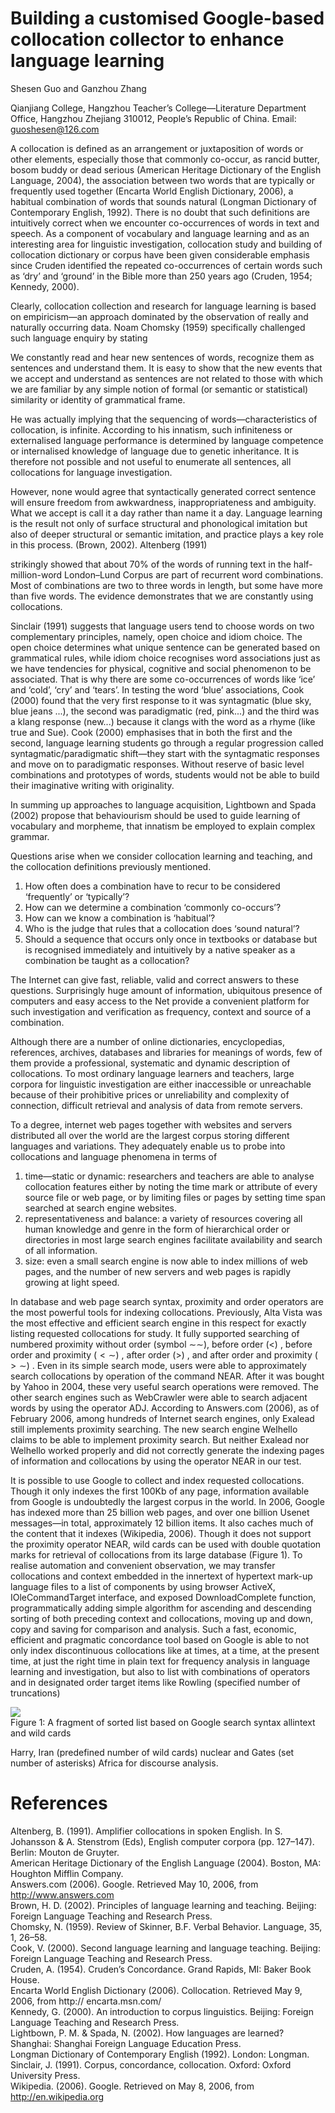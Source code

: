 # Building a customised Google-based collocation collector to enhance language learning

Shesen Guo and Ganzhou Zhang

Qianjiang College, Hangzhou Teacher’s College—Literature Department Office, Hangzhou Zhejiang 310012, People’s Republic of China. Email: guoshesen@126.com

A collocation is defined as an arrangement or juxtaposition of words or other elements, especially those that commonly co-occur, as rancid butter, bosom buddy or dead serious (American Heritage Dictionary of the English Language, 2004), the association between two words that are typically or frequently used together (Encarta World English Dictionary, 2006), a habitual combination of words that sounds natural (Longman Dictionary of Contemporary English, 1992). There is no doubt that such definitions are intuitively correct when we encounter co-occurrences of words in text and speech. As a component of vocabulary and language learning and as an interesting area for linguistic investigation, collocation study and building of collocation dictionary or corpus have been given considerable emphasis since Cruden identified the repeated co-occurrences of certain words such as ‘dry’ and ‘ground’ in the Bible more than 250 years ago (Cruden, 1954; Kennedy, 2000).

Clearly, collocation collection and research for language learning is based on empiricism—an approach dominated by the observation of really and naturally occurring data. Noam Chomsky (1959) specifically challenged such language enquiry by stating

We constantly read and hear new sentences of words, recognize them as sentences and understand them. It is easy to show that the new events that we accept and understand as sentences are not related to those with which we are familiar by any simple notion of formal (or semantic or statistical) similarity or identity of grammatical frame.

He was actually implying that the sequencing of words—characteristics of collocation, is infinite. According to his innatism, such infiniteness or externalised language performance is determined by language competence or internalised knowledge of language due to genetic inheritance. It is therefore not possible and not useful to enumerate all sentences, all collocations for language investigation.

However, none would agree that syntactically generated correct sentence will ensure freedom from awkwardness, inappropriateness and ambiguity. What we accept is call it a day rather than name it a day. Language learning is the result not only of surface structural and phonological imitation but also of deeper structural or semantic imitation, and practice plays a key role in this process. (Brown, 2002). Altenberg (1991)

strikingly showed that about $7 0 \%$ of the words of running text in the half-million-word London–Lund Corpus are part of recurrent word combinations. Most of combinations are two to three words in length, but some have more than five words. The evidence demonstrates that we are constantly using collocations.

Sinclair (1991) suggests that language users tend to choose words on two complementary principles, namely, open choice and idiom choice. The open choice determines what unique sentence can be generated based on grammatical rules, while idiom choice recognises word associations just as we have tendencies for physical, cognitive and social phenomenon to be associated. That is why there are some co-occurrences of words like ‘ice’ and ‘cold’, ‘cry’ and ‘tears’. In testing the word ‘blue’ associations, Cook (2000) found that the very first response to it was syntagmatic (blue sky, blue jeans ...), the second was paradigmatic (red, pink...) and the third was a klang response (new...) because it clangs with the word as a rhyme (like true and Sue). Cook (2000) emphasises that in both the first and the second, language learning students go through a regular progression called syntagmatic/paradigmatic shift—they start with the syntagmatic responses and move on to paradigmatic responses. Without reserve of basic level combinations and prototypes of words, students would not be able to build their imaginative writing with originality.

In summing up approaches to language acquisition, Lightbown and Spada (2002) propose that behaviourism should be used to guide learning of vocabulary and morpheme, that innatism be employed to explain complex grammar.

Questions arise when we consider collocation learning and teaching, and the collocation definitions previously mentioned.

1. How often does a combination have to recur to be considered ‘frequently’ or ‘typically’?   
2. How can we determine a combination ‘commonly co-occurs’?   
3. How can we know a combination is ‘habitual’?   
4. Who is the judge that rules that a collocation does ‘sound natural’?   
5. Should a sequence that occurs only once in textbooks or database but is recognised immediately and intuitively by a native speaker as a combination be taught as a collocation?

The Internet can give fast, reliable, valid and correct answers to these questions. Surprisingly huge amount of information, ubiquitous presence of computers and easy access to the Net provide a convenient platform for such investigation and verification as frequency, context and source of a combination.

Although there are a number of online dictionaries, encyclopedias, references, archives, databases and libraries for meanings of words, few of them provide a professional, systematic and dynamic description of collocations. To most ordinary language learners and teachers, large corpora for linguistic investigation are either inaccessible or unreachable because of their prohibitive prices or unreliability and complexity of connection, difficult retrieval and analysis of data from remote servers.

To a degree, internet web pages together with websites and servers distributed all over the world are the largest corpus storing different languages and variations. They adequately enable us to probe into collocations and language phenomena in terms of

1. time—static or dynamic: researchers and teachers are able to analyse collocation features either by noting the time mark or attribute of every source file or web page, or by limiting files or pages by setting time span searched at search engine websites.   
2. representativeness and balance: a variety of resources covering all human knowledge and genre in the form of hierarchical order or directories in most large search engines facilitate availability and search of all information.   
3. size: even a small search engine is now able to index millions of web pages, and the number of new servers and web pages is rapidly growing at light speed.

In database and web page search syntax, proximity and order operators are the most powerful tools for indexing collocations. Previously, Alta Vista was the most effective and efficient search engine in this respect for exactly listing requested collocations for study. It fully supported searching of numbered proximity without order (symbol ∼∼), before order $( < )$ , before order and proximity $( < \sim )$ , after order $( > )$ , and after order and proximity $( > \sim )$ . Even in its simple search mode, users were able to approximately search collocations by operation of the command NEAR. After it was bought by Yahoo in 2004, these very useful search operations were removed. The other search engines such as WebCrawler were able to search adjacent words by using the operator ADJ. According to Answers.com (2006), as of February 2006, among hundreds of Internet search engines, only Exalead still implements proximity searching. The new search engine Welhello claims to be able to implement proximity search. But neither Exalead nor Welhello worked properly and did not correctly generate the indexing pages of information and collocations by using the operator NEAR in our test.

It is possible to use Google to collect and index requested collocations. Though it only indexes the first $1 0 0 \mathrm { K b }$ of any page, information available from Google is undoubtedly the largest corpus in the world. In 2006, Google has indexed more than 25 billion web pages, and over one billion Usenet messages—in total, approximately 12 billion items. It also caches much of the content that it indexes (Wikipedia, 2006). Though it does not support the proximity operator NEAR, wild cards can be used with double quotation marks for retrieval of collocations from its large database (Figure 1). To realise automation and convenient observation, we may transfer collocations and context embedded in the innertext of hypertext mark-up language files to a list of components by using browser ActiveX, IOleCommandTarget interface, and exposed DownloadComplete function, programmatically adding simple algorithm for ascending and descending sorting of both preceding context and collocations, moving up and down, copy and saving for comparison and analysis. Such a fast, economic, efficient and pragmatic concordance tool based on Google is able to not only index discontinuous collocations like at times, at a time, at the present time, at just the right time in plain text for frequency analysis in language learning and investigation, but also to list with combinations of operators and in designated order target items like Rowling (specified number of truncations)

![](img/d0e6455697db2c8213fbe67e44b7b8e0eaf56767eb01d7e20c7ecba1d6e6bfce.jpg)  
Figure 1: A fragment of sorted list based on Google search syntax allintext and wild cards

Harry, Iran (predefined number of wild cards) nuclear and Gates (set number of asterisks) Africa for discourse analysis.

# References

Altenberg, B. (1991). Amplifier collocations in spoken English. In S. Johansson & A. Stenstrom (Eds), English computer corpora (pp. 127–147). Berlin: Mouton de Gruyter.   
American Heritage Dictionary of the English Language (2004). Boston, MA: Houghton Mifflin Company.   
Answers.com (2006). Google. Retrieved May 10, 2006, from http://www.answers.com   
Brown, H. D. (2002). Principles of language learning and teaching. Beijing: Foreign Language Teaching and Research Press.   
Chomsky, N. (1959). Review of Skinner, B.F. Verbal Behavior. Language, 35, 1, 26–58.   
Cook, V. (2000). Second language learning and language teaching. Beijing: Foreign Language Teaching and Research Press.   
Cruden, A. (1954). Cruden’s Concordance. Grand Rapids, MI: Baker Book House.   
Encarta World English Dictionary (2006). Collocation. Retrieved May 9, 2006, from http:// encarta.msn.com/   
Kennedy, G. (2000). An introduction to corpus linguistics. Beijing: Foreign Language Teaching and Research Press.   
Lightbown, P. M. & Spada, N. (2002). How languages are learned? Shanghai: Shanghai Foreign Language Education Press.   
Longman Dictionary of Contemporary English (1992). London: Longman.   
Sinclair, J. (1991). Corpus, concordance, collocation. Oxford: Oxford University Press.   
Wikipedia. (2006). Google. Retrieved on May 8, 2006, from http://en.wikipedia.org